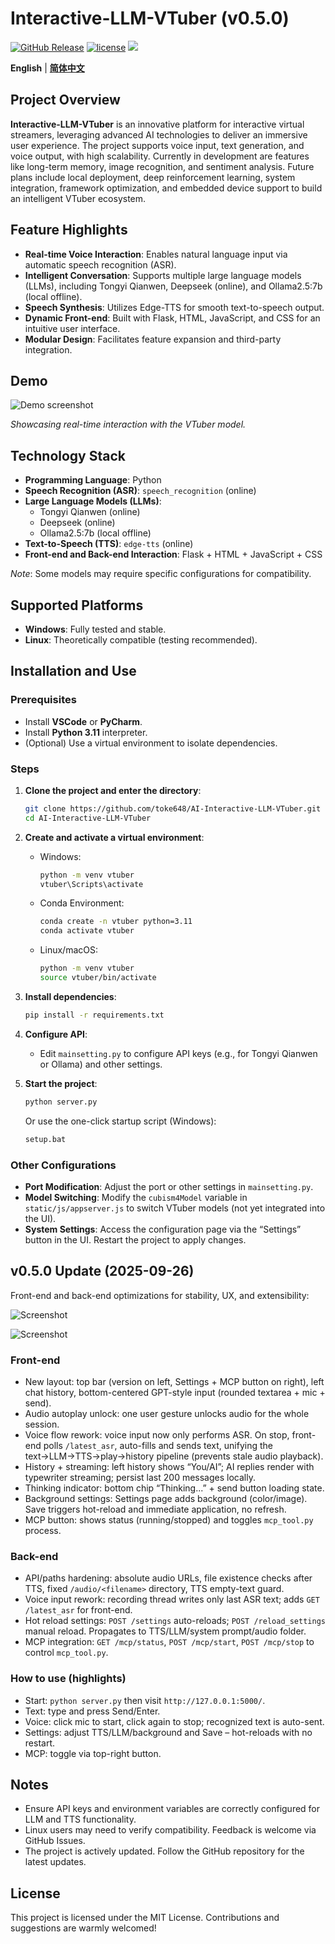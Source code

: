 # Interactive-LLM-VTuber (v0.5.0)

[![GitHub Release](https://img.shields.io/github/v/release/toke648/AI-Interactive-LLM-VTuber)](https://github.com/toke648/AI-Interactive-LLM-VTuber/releases)
[![license](https://img.shields.io/github/license/toke648/Interactive-LLM-VTuber)](https://github.com/toke648/Interactive-LLM-VTuber/main/LICENSE)
[![](https://img.shields.io/badge/toke648%2FInteractive--LLM--VTuber-%25230db7ed.svg?logo=docker&logoColor=blue&labelColor=white&color=blue)](https://hub.docker.com/r/toke648/interactive-llm-vtuber)

**English** | [**简体中文**](./README_zh.md)

## Project Overview

**Interactive-LLM-VTuber** is an innovative platform for interactive virtual streamers, leveraging advanced AI technologies to deliver an immersive user experience. The project supports voice input, text generation, and voice output, with high scalability. Currently in development are features like long-term memory, image recognition, and sentiment analysis. Future plans include local deployment, deep reinforcement learning, system integration, framework optimization, and embedded device support to build an intelligent VTuber ecosystem.

## Feature Highlights

- **Real-time Voice Interaction**: Enables natural language input via automatic speech recognition (ASR).
- **Intelligent Conversation**: Supports multiple large language models (LLMs), including Tongyi Qianwen, Deepseek (online), and Ollama2.5:7b (local offline).
- **Speech Synthesis**: Utilizes Edge-TTS for smooth text-to-speech output.
- **Dynamic Front-end**: Built with Flask, HTML, JavaScript, and CSS for an intuitive user interface.
- **Modular Design**: Facilitates feature expansion and third-party integration.

## Demo

![Demo screenshot](Screenshot%202025-01-01%20174024-demo.png)

*Showcasing real-time interaction with the VTuber model.*

## Technology Stack

- **Programming Language**: Python
- **Speech Recognition (ASR)**: `speech_recognition` (online)
- **Large Language Models (LLMs)**:
  - Tongyi Qianwen (online)
  - Deepseek (online)
  - Ollama2.5:7b (local offline)
- **Text-to-Speech (TTS)**: `edge-tts` (online)
- **Front-end and Back-end Interaction**: Flask + HTML + JavaScript + CSS

*Note*: Some models may require specific configurations for compatibility.

## Supported Platforms

- **Windows**: Fully tested and stable.
- **Linux**: Theoretically compatible (testing recommended).

## Installation and Use

### Prerequisites

- Install **VSCode** or **PyCharm**.
- Install **Python 3.11** interpreter.
- (Optional) Use a virtual environment to isolate dependencies.

### Steps

1. **Clone the project and enter the directory**:

   ```sh
   git clone https://github.com/toke648/AI-Interactive-LLM-VTuber.git
   cd AI-Interactive-LLM-VTuber
   ```

2. **Create and activate a virtual environment**:

   - Windows:

     ```sh
     python -m venv vtuber
     vtuber\Scripts\activate
     ```

   - Conda Environment:
     ```sh
     conda create -n vtuber python=3.11
     conda activate vtuber
     ```

   - Linux/macOS:

     ```sh
     python -m venv vtuber
     source vtuber/bin/activate
     ```

3. **Install dependencies**:

   ```sh
   pip install -r requirements.txt
   ```

4. **Configure API**:

   - Edit `mainsetting.py` to configure API keys (e.g., for Tongyi Qianwen or Ollama) and other settings.

5. **Start the project**:

   ```sh
   python server.py
   ```

   Or use the one-click startup script (Windows):

   ```sh
   setup.bat
   ```

### Other Configurations

- **Port Modification**: Adjust the port or other settings in `mainsetting.py`.
- **Model Switching**: Modify the `cubism4Model` variable in `static/js/appserver.js` to switch VTuber models (not yet integrated into the UI).
- **System Settings**: Access the configuration page via the “Settings” button in the UI. Restart the project to apply changes.

## v0.5.0 Update (2025-09-26)

Front-end and back-end optimizations for stability, UX, and extensibility:

![Screenshot](image1.png)

![Screenshot](image.png)

### Front-end
- New layout: top bar (version on left, Settings + MCP button on right), left chat history, bottom-centered GPT-style input (rounded textarea + mic + send).
- Audio autoplay unlock: one user gesture unlocks audio for the whole session.
- Voice flow rework: voice input now only performs ASR. On stop, front-end polls `/latest_asr`, auto-fills and sends text, unifying the text→LLM→TTS→play→history pipeline (prevents stale audio playback).
- History + streaming: left history shows “You/AI”; AI replies render with typewriter streaming; persist last 200 messages locally.
- Thinking indicator: bottom chip “Thinking...” + send button loading state.
- Background settings: Settings page adds background (color/image). Save triggers hot-reload and immediate application, no refresh.
- MCP button: shows status (running/stopped) and toggles `mcp_tool.py` process.

### Back-end
- API/paths hardening: absolute audio URLs, file existence checks after TTS, fixed `/audio/<filename>` directory, TTS empty-text guard.
- Voice input rework: recording thread writes only last ASR text; adds `GET /latest_asr` for front-end.
- Hot reload settings: `POST /settings` auto-reloads; `POST /reload_settings` manual reload. Propagates to TTS/LLM/system prompt/audio folder.
- MCP integration: `GET /mcp/status`, `POST /mcp/start`, `POST /mcp/stop` to control `mcp_tool.py`.

### How to use (highlights)
- Start: `python server.py` then visit `http://127.0.0.1:5000/`.
- Text: type and press Send/Enter.
- Voice: click mic to start, click again to stop; recognized text is auto-sent.
- Settings: adjust TTS/LLM/background and Save – hot-reloads with no restart.
- MCP: toggle via top-right button.

## Notes

- Ensure API keys and environment variables are correctly configured for LLM and TTS functionality.
- Linux users may need to verify compatibility. Feedback is welcome via GitHub Issues.
- The project is actively updated. Follow the GitHub repository for the latest updates.

## License

This project is licensed under the MIT License. Contributions and suggestions are warmly welcomed!